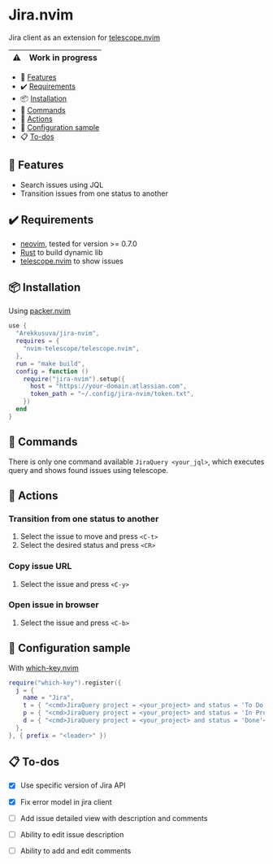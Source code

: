 # Jira.nvim

Jira client as an extension for [telescope.nvim](https://github.com/nvim-telescope/telescope.nvim)

| ⚠️ | Work in progress |
| ----------- | ----------- |

* 🌠 [Features](#-features)
* ✔️ [Requirements](#-requirements)
* 📦 [Installation](#-installation)
* 🤖 [Commands](#-commands)
* 🚀 [Actions](#-actions)
* 📃 [Configuration sample](#-configuration-sample)
* 📋 [To-dos](#-to-dos)

## 🌠 Features

* Search issues using JQL
* Transition issues from one status to another

## ✔️ Requirements

* [neovim](https://neovim.io), tested for version >= 0.7.0
* [Rust](https://www.rust-lang.org/tools/install) to build dynamic lib
* [telescope.nvim](https://github.com/nvim-telescope/telescope.nvim) to show issues

## 📦 Installation

Using [packer.nvim](https://github.com/wbthomason/packer.nvim)

```lua
use {
  "Arekkusuva/jira-nvim",
  requires = {
    "nvim-telescope/telescope.nvim",
  },
  run = "make build",
  config = function ()
    require("jira-nvim").setup({
      host = "https://your-domain.atlassian.com",
      token_path = "~/.config/jira-nvim/token.txt",
    })
  end
}
```

## 🤖 Commands

There is only one command available `JiraQuery <your_jql>`, which executes query and shows found issues using telescope.

## 🚀 Actions

### Transition from one status to another

1. Select the issue to move and press `<C-t>`
2. Select the desired status and press `<CR>`

### Copy issue URL

1. Select the issue and press `<C-y>`

### Open issue in browser

1. Select the issue and press `<C-b>`

## 📃 Configuration sample

With [which-key.nvim](https://github.com/folke/which-key.nvim)

```lua
require("which-key").register({
  j = {
    name = "Jira",
    t = { "<cmd>JiraQuery project = <your_project> and status = 'To Do'<cr>", "To Do" },
    p = { "<cmd>JiraQuery project = <your_project> and status = 'In Progress'<cr>", "In Progress" },
    d = { "<cmd>JiraQuery project = <your_project> and status = 'Done'<cr>", "Done" },
  },
}, { prefix = "<leader>" })
```

## 📋 To-dos

- [x] Use specific version of Jira API
- [x] Fix error model in jira client
- [ ] Add issue detailed view with description and comments
- [ ] Ability to edit issue description
- [ ] Ability to add and edit comments

